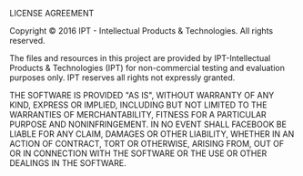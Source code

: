 LICENSE AGREEMENT

Copyright © 2016 IPT - Intellectual Products & Technologies. All rights reserved.

The files and resources in this project are provided by 
IPT-Intellectual Products & Technologies (IPT)
for non-commercial testing and evaluation purposes only. 
IPT reserves all rights not expressly granted.

THE SOFTWARE IS PROVIDED "AS IS", WITHOUT WARRANTY OF ANY KIND, EXPRESS OR
IMPLIED, INCLUDING BUT NOT LIMITED TO THE WARRANTIES OF MERCHANTABILITY,
FITNESS FOR A PARTICULAR PURPOSE AND NONINFRINGEMENT. IN NO EVENT SHALL
FACEBOOK BE LIABLE FOR ANY CLAIM, DAMAGES OR OTHER LIABILITY, WHETHER IN AN
ACTION OF CONTRACT, TORT OR OTHERWISE, ARISING FROM, OUT OF OR IN CONNECTION
WITH THE SOFTWARE OR THE USE OR OTHER DEALINGS IN THE SOFTWARE.